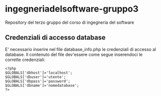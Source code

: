 # ingegneriadelsoftware-gruppo3
Repository del terzo gruppo del corso di ingegneria del software

## Credenziali di accesso database
E' necessario inserire nel file database_info.php le credenziali di accesso al database. Il contenuto del file dev'essere come segue inserendoci le corrette credenziali:
```
<?php
$GLOBALS['dbhost']='localhost';
$GLOBALS['dbuser']='utente';
$GLOBALS['dbpass']='password';
$GLOBALS['dbname']='nomedatabase';
?>
```
